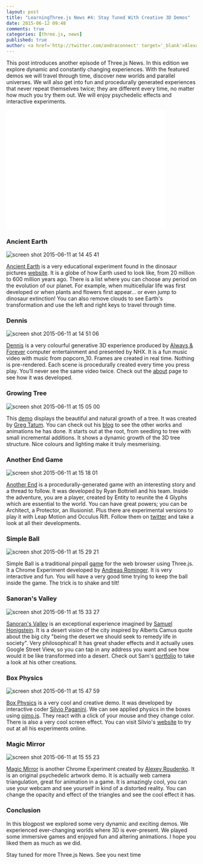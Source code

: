 ```yaml
---
layout: post
title: "LearningThree.js News #4: Stay Tuned With Creative 3D Demos"
date: 2015-06-12 09:48
comments: true
categories: [three.js, news]
published: true
author: <a href='http://twitter.com/andraconnect' target='_blank'>Alexandra Etienne</a> and <a href='http://twitter.com/jerome_etienne' target='_blank'>Jerome Etienne</a>
---
```


This post introduces another episode of Three.js News. In this edition we explore dynamic and constantly changing experiences. With the featured demos we will travel through time, discover new worlds and parallel universes. We will also get into fun and procedurally generated experiences that never repeat themselves twice; they are different every time, no matter how much you try them out. We will enjoy psychedelic effects and interactive experiments. 

<iframe width="420" height="315" src="//www.youtube.com/embed/YGGoZ6mB7yE" frameborder="0" allowfullscreen></iframe>

<!-- more -->

### Ancient Earth
![screen shot 2015-06-11 at 14 45 41](/data/2015-06-12-learningthree-dot-js-news-number-4-stay-tuned-with-creative-3d-demos/screenshots/ancient_earth.jpg)

[Ancient Earth](http://dinosaurpictures.org/ancient-earth/#0) is a very educational experiment found in the dinosaur pictures [website](http://dinosaurpictures.org/). It is a globe of how Earth used to look like, from 20 million to 600 million years ago. There is a list where you can choose any period on the evolution of our planet. For example, when multicellular life was first developed or when plants and flowers first appear... or even jump to dinosaur extinction! You can also remove clouds to see Earth's transformation and use the left and right keys to travel through time. 

### Dennis 
![screen shot 2015-06-11 at 14 51 06](/data/2015-06-12-learningthree-dot-js-news-number-4-stay-tuned-with-creative-3d-demos/screenshots/dennis.jpg)

[Dennis](http://www.dennis.video/) is a very colourful generative 3D experience produced by [Always & Forever](http://aaf.nyc/) computer entertainment and presented by NHX. It is a fun music video with music from popcorn_10. Frames are created in real time. Nothing is pre-rendered. Each scene is procedurally created every time you press play. You’ll never see the same video twice. Check out the [about](http://www.dennis.video/#about) page to see how it was developed. 

### Growing Tree
![screen shot 2015-06-11 at 15 05 00](/data/2015-06-12-learningthree-dot-js-news-number-4-stay-tuned-with-creative-3d-demos/screenshots/growing_tree.jpg)

This [demo](http://gregtatum.com/poems/growth/#/1-seedling) displays the beautiful and natural growth of a tree. It was created by [Greg Tatum](https://twitter.com/TatumCreative). You can check out his [blog](http://gregtatum.com/category/interactive/) to see the other works and animations he has done. It starts out at the root, from seedling to tree with small incremental additions. It shows a dynamic growth of the 3D tree structure. Nice colours and lighting make it truly mesmerising.

### Another End Game 
![screen shot 2015-06-11 at 15 18 01](/data/2015-06-12-learningthree-dot-js-news-number-4-stay-tuned-with-creative-3d-demos/screenshots/another_end_game.jpg)

[Another End](http://www.anotherend.com/) is a procedurally-generated game with an interesting story and a thread to follow. It was developed by Ryan Bottriell and his team. Inside the adventure, you are a player, created by Entity to reunite the 4 Glyphs which are essential to the world. You can have great powers; you can be Architect, a Protector, an Illusionist. Plus there are experimental versions to play it with Leap Motion and Occulus Rift. Follow them on [twitter]( https://twitter.com/anotherendgame) and take a look at all their developments.  

### Simple Ball
![screen shot 2015-06-11 at 15 29 21](/data/2015-06-12-learningthree-dot-js-news-number-4-stay-tuned-with-creative-3d-demos/screenshots/simple_ball.jpg)

Simple Ball is a traditional pinpall [game](http://cwar.de/pinball/simpleball.html) for the web browser using Three.js. It a Chrome Experiment developed by [Andreas Rominger](http://cwar.de). It is very interactive and fun. You will have a very good time trying to keep the ball inside the game. The trick is to shake and tilt!

### Sanoran's Valley 
![screen shot 2015-06-11 at 15 33 27](/data/2015-06-12-learningthree-dot-js-news-number-4-stay-tuned-with-creative-3d-demos/screenshots/sanorans_valley.jpg)

[Sanoran's Valley](http://www.sonorans-valley.com/) is an exceptional experience imagined by [Samuel Honigstein](https://twitter.com/Samsyyyy). It is a desert vision of the city inspired by Alberts Camus quote about the big city "being the desert we should seek to remedy life in society". Very philosophical! It has great shader effects and it actually uses Google Street View, so you can tap in any address you want and see how would it be like transformed into a desert. Check out Sam's [portfolio](http://samsy.ninja/) to take a look at his other creations. 

### Box Physics 
![screen shot 2015-06-11 at 15 47 59](/data/2015-06-12-learningthree-dot-js-news-number-4-stay-tuned-with-creative-3d-demos/screenshots/box_physics.jpg)

[Box Physics](http://labs.fluuu.id/box-physics/) is a very cool and creative demo. It was developed by interactive coder [Silvio Paganini](https://twitter.com/silviopaganini). We can see applied physics in the boxes using [oimo.js](http://lo-th.github.io/Oimo.js/). They react with a click of your mouse and they change color. There is also a very cool screen effect. You can visit Silvio's [website](http://s2paganini.com/) to try out at all his experiments online. 

### Magic Mirror 
![screen shot 2015-06-11 at 15 55 23](/data/2015-06-12-learningthree-dot-js-news-number-4-stay-tuned-with-creative-3d-demos/screenshots/magic_mirror.jpg)

[Magic Mirror](http://www.alexeyrudenko.com/cc/js/030_triangles/) is another Chrome Experiment created by [Alexey Roudenko](http://www.alexeyrudenko.com/). It is an original psychedelic artwork demo. It is actually web camera triangulation, great for animation in a game. It is amazingly cool, you can use your webcam and see yourself in kind of a distorted reality. You can change the opacity and effect of the triangles and see the cool effect it has. 

### Conclusion 
In this blogpost we explored some very dynamic and exciting demos. We experienced ever-changing worlds where 3D is ever-present. We played some immersive games and enjoyed fun and altering animations. I hope you liked them as much as we did. 

Stay tuned for more Three.js News. See you next time 
